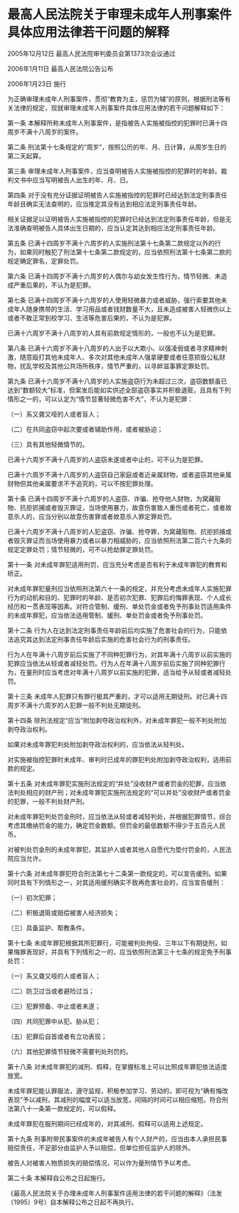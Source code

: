 # 最高人民法院关于审理未成年人刑事案件具体应用法律若干问题的解释

2005年12月12日 最高人民法院审判委员会第1373次会议通过

2006年1月11日 最高人民法院公告公布

2006年1月23日 施行



为正确审理未成年人刑事案件，贯彻“教育为主，惩罚为辅”的原则，根据刑法等有关法律的规定，现就审理未成年人刑事案件具体应用法律的若干问题解释如下：

第一条 本解释所称未成年人刑事案件，是指被告人实施被指控的犯罪时已满十四周岁不满十八周岁的案件。

第二条 刑法第十七条规定的“周岁”，按照公历的年、月、日计算，从周岁生日的第二天起算。

第三条 审理未成年人刑事案件，应当查明被告人实施被指控的犯罪时的年龄。裁判文书中应当写明被告人出生的年、月、日。

第四条 对于没有充分证据证明被告人实施被指控的犯罪时已经达到法定刑事责任年龄且确实无法查明的，应当推定其没有达到相应法定刑事责任年龄。

相关证据足以证明被告人实施被指控的犯罪时已经达到法定刑事责任年龄，但是无法准确查明被告人具体出生日期的，应当认定其达到相应法定刑事责任年龄。

第五条 已满十四周岁不满十六周岁的人实施刑法第十七条第二款规定以外的行为，如果同时触犯了刑法第十七条第二款规定的，应当依照刑法第十七条第二款的规定确定罪名，定罪处罚。

第六条 已满十四周岁不满十六周岁的人偶尔与幼女发生性行为，情节轻微、未造成严重后果的，不认为是犯罪。

第七条 已满十四周岁不满十六周岁的人使用轻微暴力或者威胁，强行索要其他未成年人随身携带的生活、学习用品或者钱财数量不大，且未造成被害人轻微伤以上或者不敢正常到校学习、生活等危害后果的，不认为是犯罪。

已满十六周岁不满十八周岁的人具有前款规定情形的，一般也不认为是犯罪。

第八条 已满十六周岁不满十八周岁的人出于以大欺小、以强凌弱或者寻求精神刺激，随意殴打其他未成年人、多次对其他未成年人强拿硬要或者任意损毁公私财物，扰乱学校及其他公共场所秩序，情节严重的，以寻衅滋事罪定罪处罚。

第九条 已满十六周岁不满十八周岁的人实施盗窃行为未超过三次，盗窃数额虽已达到“数额较大”标准，但案发后能如实供述全部盗窃事实并积极退赃，且具有下列情形之一的，可以认定为“情节显著轻微危害不大”，不认为是犯罪：

（一）系又聋又哑的人或者盲人；

（二）在共同盗窃中起次要或者辅助作用，或者被胁迫；

（三）具有其他轻微情节的。

已满十六周岁不满十八周岁的人盗窃未遂或者中止的，可不认为是犯罪。

已满十六周岁不满十八周岁的人盗窃自己家庭或者近亲属财物，或者盗窃其他亲属财物但其他亲属要求不予追究的，可以不按犯罪处理。

第十条 已满十四周岁不满十六周岁的人盗窃、诈骗、抢夺他人财物，为窝藏赃物、抗拒抓捕或者毁灭罪证，当场使用暴力，故意伤害致人重伤或者死亡，或者故意杀人的，应当分别以故意伤害罪或者故意杀人罪定罪处罚。

已满十六周岁不满十八周岁的人犯盗窃、诈骗、抢夺罪，为窝藏赃物、抗拒抓捕或者毁灭罪证而当场使用暴力或者以暴力相威胁的，应当依照刑法第二百六十九条的规定定罪处罚；情节轻微的，可不以抢劫罪定罪处罚。

第十一条 对未成年罪犯适用刑罚，应当充分考虑是否有利于未成年罪犯的教育和矫正。

对未成年罪犯量刑应当依照刑法第六十一条的规定，并充分考虑未成年人实施犯罪行为的动机和目的、犯罪时的年龄、是否初次犯罪、犯罪后的悔罪表现、个人成长经历和一贯表现等因素。对符合管制、缓刑、单处罚金或者免予刑事处罚适用条件的未成年罪犯，应当依法适用管制、缓刑、单处罚金或者免予刑事处罚。

第十二条 行为人在达到法定刑事责任年龄前后均实施了危害社会的行为，只能依法追究其达到法定刑事责任年龄后实施的危害社会行为的刑事责任。

行为人在年满十八周岁前后实施了不同种犯罪行为，对其年满十八周岁以前实施的犯罪应当依法从轻或者减轻处罚。行为人在年满十八周岁前后实施了同种犯罪行为，在量刑时应当考虑对年满十八周岁以前实施的犯罪，适当给予从轻或者减轻处罚。

第十三条 未成年人犯罪只有罪行极其严重的，才可以适用无期徒刑。对已满十四周岁不满十六周岁的人犯罪一般不判处无期徒刑。

第十四条 除刑法规定“应当”附加剥夺政治权利外，对未成年罪犯一般不判处附加剥夺政治权利。

如果对未成年罪犯判处附加剥夺政治权利的，应当依法从轻判处。

对实施被指控犯罪时未成年、审判时已成年的罪犯判处附加剥夺政治权利，适用前款的规定。

第十五条 对未成年罪犯实施刑法规定的“并处”没收财产或者罚金的犯罪，应当依法判处相应的财产刑；对未成年罪犯实施刑法规定的“可以并处”没收财产或者罚金的犯罪，一般不判处财产刑。

对未成年罪犯判处罚金刑时，应当依法从轻或者减轻判处，并根据犯罪情节，综合考虑其缴纳罚金的能力，确定罚金数额。但罚金的最低数额不得少于五百元人民币。

对被判处罚金刑的未成年罪犯，其监护人或者其他人自愿代为垫付罚金的，人民法院应当允许。

第十六条 对未成年罪犯符合刑法第七十二条第一款规定的，可以宣告缓刑。如果同时具有下列情形之一，对其适用缓刑确实不致再危害社会的，应当宣告缓刑：

（一）初次犯罪；

（二）积极退赃或赔偿被害人经济损失；

（三）具备监护、帮教条件。

第十七条 未成年罪犯根据其所犯罪行，可能被判处拘役、三年以下有期徒刑，如果悔罪表现好，并具有下列情形之一的，应当依照刑法第三十七条的规定免予刑事处罚：

（一）系又聋又哑的人或者盲人；

（二）防卫过当或者避险过当；

（三）犯罪预备、中止或者未遂；

（四）共同犯罪中从犯、胁从犯；

（五）犯罪后自首或者有立功表现；

（六）其他犯罪情节轻微不需要判处刑罚的。

第十八条 对未成年罪犯的减刑、假释，在掌握标准上可以比照成年罪犯依法适度放宽。

未成年罪犯能认罪服法，遵守监规，积极参加学习、劳动的，即可视为“确有悔改表现”予以减刑，其减刑的幅度可以适当放宽，间隔的时间可以相应缩短。符合刑法第八十一条第一款规定的，可以假释。

未成年罪犯在服刑期间已经成年的，对其减刑、假释可以适用上述规定。

第十九条 刑事附带民事案件的未成年被告人有个人财产的，应当由本人承担民事赔偿责任，不足部分由监护人予以赔偿，但单位担任监护人的除外。

被告人对被害人物质损失的赔偿情况，可以作为量刑情节予以考虑。

第二十条 本解释自公布之日起施行。

《最高人民法院关于办理未成年人刑事案件适用法律的若干问题的解释》（法发〔1995〕9号）自本解释公布之日起不再执行。